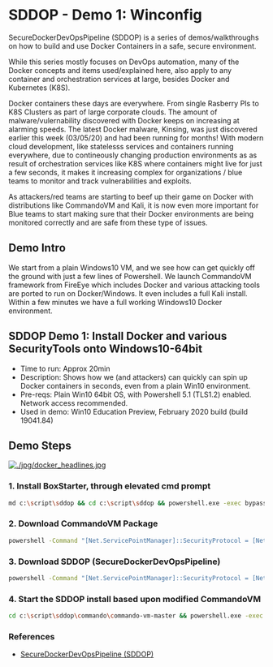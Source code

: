 # SDDOP - Demo 1: Winconfig

SecureDockerDevOpsPipeline (SDDOP) is a series of demos/walkthroughs on how to build and use Docker Containers in a safe, secure environment. 

While this series mostly focuses on DevOps automation, many of the Docker concepts and items used/explained here, also apply to any container and orchestration services at large, besides Docker and Kubernetes (K8S).

Docker containers these days are everywhere. From single Rasberry PIs to K8S Clusters as part of large corporate clouds. The amount of malware/vulernability discovered with Docker keeps on increasing at alarming speeds. The latest Docker malware, Kinsing, was just discovered earlier this week (03/05/20) and had been running for months! With modern cloud development, like statelesss services and containers running everywhere, due to contineously changing production environments as as result of orchestration services like K8S where containers might live for just a few seconds, it makes it increasing complex for organizations / blue teams to monitor and track vulnerabilities and exploits. 

As attackers/red teams are starting to beef up their game on Docker with distributions like CommandoVM and Kali, it is now even more important for Blue teams to start making sure that their Docker environments are being monitored correctly and are safe from these type of issues.

## Demo Intro

We start from a plain Windows10 VM, and we see how can get quickly off the ground with just a few lines of Powershell. We launch CommandoVM framework from FireEye which includes Docker and various attacking tools are ported to run on Docker/Windows. It even includes a full Kali install. Within a few minutes we have a full working Windows10 Docker environment.

## SDDOP Demo 1: Install Docker and various SecurityTools onto Windows10-64bit 

- Time to run: Approx 20min
- Description: Shows how we (and attackers) can quickly can spin up Docker containers in seconds, even from a plain Win10 environment. 
- Pre-reqs: Plain Win10 64bit OS, with Powershell 5.1 (TLS1.2) enabled. Network access recommended.
- Used in demo: Win10 Education Preview, February 2020 build (build 19041.84)

## Demo Steps

[![./jpg/docker_headlines.jpg](http://img.youtube.com/vi/VQM_ddsLSbw/0.jpg)](https://www.youtube.com/watch?v=VQM_ddsLSbw "SDDOP Demo1")

### 1. Install BoxStarter, through elevated cmd prompt 

```bash
md c:\script\sddop && cd c:\script\sddop && powershell.exe -exec bypass -C "iex ((New-Object System.Net.WebClient).DownloadString('https://boxstarter.org/bootstrapper.ps1')); Get-Boxstarter -Force
```

### 2. Download CommandoVM Package

```bash
powershell -Command "[Net.ServicePointManager]::SecurityProtocol = [Net.SecurityProtocolType]::Tls12; (New-Object System.Net.WebClient).DownloadFile('https://github.com/fireeye/commando-vm/archive/master.zip', 'C:\script\master.zip');Expand-Archive -Path c:\script\master.zip -DestinationPath c:\script\sddop\Commando -Force "
```

### 3. Download SDDOP (SecureDockerDevOpsPipeline)

```bash
powershell -Command "[Net.ServicePointManager]::SecurityProtocol = [Net.SecurityProtocolType]::Tls12; (New-Object System.Net.WebClient).DownloadFile('https://github.com/stefanwinkel/sddp/archive/master.zip', 'C:\script\master2.zip');$ProgressPreference='SilentlyContinue';Expand-Archive -Path c:\script\master2.zip -DestinationPath c:\script\sddop -Force " <NUL
```

### 4. Start the SDDOP install based upon modified CommandoVM

```bash 
cd c:\script\sddop\commando\commando-vm-master && powershell.exe -exec bypass .\install.ps1 -profile_file ..\..\SDDOP-master\sddop.json -nochecks 1 
```

### References

- [SecureDockerDevOpsPipeline (SDDOP)](https://github.com/stefanwinkel/sddop)